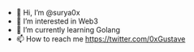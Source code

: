 - 👋 Hi, I’m @surya0x
- 👀 I’m interested in Web3 
- 🌱 I’m currently learning Golang
- 📫 How to reach me https://twitter.com/0xGustave

<!---
surya0x/surya0x is a ✨ special ✨ repository because its `README.md` (this file) appears on your GitHub profile.
You can click the Preview link to take a look at your changes.
--->
